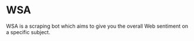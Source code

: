# WSA
WSA is a scraping bot which aims to give you the overall Web sentiment on a specific subject.
